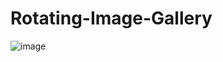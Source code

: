 # Rotating-Image-Gallery

![image](https://user-images.githubusercontent.com/91209683/231250625-0d1142ff-e935-4eb9-a0ba-04f533897cdc.png)
